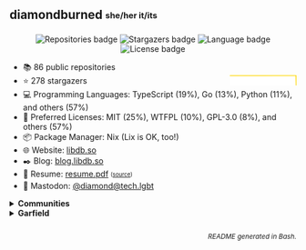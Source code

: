## diamondburned <sub><sup>she/her it/its</sup></sub>

<p align="center">
<img alt="Repositories badge" src="https://img.shields.io/badge/Public%20Repositories-86-%23248eb7" />
<img alt="Stargazers badge" src="https://img.shields.io/badge/Stargazers-278-%23bf5d2f" />
    <img alt="Language badge" src="https://img.shields.io/badge/Favorite%20Language-TypeScript-%23e05d44" />
    <img alt="License badge" src="https://img.shields.io/badge/Favorite%20License-MIT-%23f1e05a" />
</p>

- 📚️ 86 public repositories
- ⭐️ 278 stargazers <img align="right" alt="Stars graph" src="sparklines/stargazers.svg" height="18px" />
- 💻️ Programming Languages: TypeScript
 (19%), Go
 (13%), Python
 (11%), and others (57%)
- 📃️ Preferred Licenses: MIT
 (25%), WTFPL
 (10%), GPL-3.0
 (8%), and others (57%)
- 📦️ Package Manager: Nix (Lix is OK, too!)
- 🌐️ Website: [libdb.so](https://libdb.so/)
- ✒️ Blog: [blog.libdb.so](https://blog.libdb.so/)
- 💼 Resume: [resume.pdf](https://github.com/diamondburned/resume/blob/main/resume.pdf)
  <sub><sup>([source](https://github.com/diamondburned/resume/blob/main/resume.json))</sup></sub>
- 🐘 Mastodon: [@diamond@tech.lgbt](https://tech.lgbt/@diamond)

<details>
<summary><b>Communities</b></summary>
<br>

I hang out in the following places:

| Platform | Name |
| --- | --- |
| **Matrix** | [#nixhub-home:matrix.org](https://matrix.to/#/#nixhub-home:matrix.org) |
| **Discord** | [nixhub](https://discord.gg/hnzYamS) |
| **Mastodon** | [@diamond@tech.lgbt](https://tech.lgbt/@diamond) |


</details>



<details>
<summary><b>Garfield</b></summary>

![garfield](static/garfield.png)

I don't know what you expected.
</details>

<h6 align="right">
<sub>README generated in Bash.</sub>
</h6>
